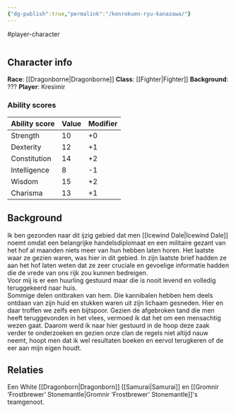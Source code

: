 ```yaml
---
{"dg-publish":true,"permalink":"/kenrokuen-ryu-kanazawa/"}
---
```


#player-character 

```table-of-contents
```

## Character info
**Race**: [[Dragonborne\|Dragonborne]]
**Class**: [[Fighter\|Fighter]]
**Background**: ???
**Player**: Kresimir

### Ability scores

| Ability score | Value | Modifier |
| ------------- | ----- | -------- |
| Strength      | 10    | +0       |
| Dexterity     | 12    | +1       |
| Constitution  | 14    | +2       |
| Intelligence  | 8     | -1       |
| Wisdom        | 15    | +2       |
| Charisma      | 13    | +1       |


## Background
 Ik ben gezonden naar dit ijzig gebied dat men [[Icewind Dale\|Icewind Dale]] noemt omdat een belangrijke handelsdiplomaat en een militaire gezant van het hof al maanden niets meer van hun hebben laten horen. Het laatste waar ze gezien waren, was hier in dit gebied. In zijn laatste brief hadden ze aan het hof laten weten dat ze zeer cruciale en gevoelige informatie hadden die de vrede van ons rijk zou kunnen bedreigen.  
Voor mij is er een huurling gestuurd maar die is nooit levend en volledig teruggekeerd naar huis.   
Sommige delen ontbraken van hem. Die kannibalen hebben hem deels ontdaan van zijn huid en stukken waren uit zijn lichaam gesneden. Hier en daar troffen we zelfs een bijtspoor. Gezien de afgebroken tand die men heeft teruggevonden in het vlees, vermoed ik dat het om een mensachtig wezen gaat. Daarom werd ik naar hier gestuurd in de hoop deze zaak verder te onderzoeken en gezien onze clan de regels niet altijd nauw neemt, hoopt men dat ik wel resultaten boeken en eervol terugkeren of de eer aan mijn eigen houdt.

## Relaties
Een White [[Dragonborn\|Dragonborn]] [[Samurai\|Samurai]] en [[Gromnir ‘Frostbrewer’ Stonemantle\|Gromnir ‘Frostbrewer’ Stonemantle]]'s teamgenoot. 